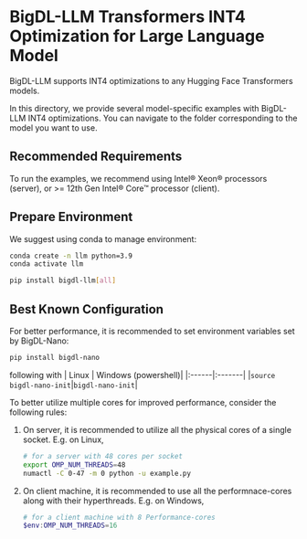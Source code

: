 # BigDL-LLM Transformers INT4 Optimization for Large Language Model
BigDL-LLM supports INT4 optimizations to any Hugging Face Transformers models.

In this directory, we provide several model-specific examples with BigDL-LLM INT4 optimizations. You can navigate to the folder corresponding to the model you want to use.

## Recommended Requirements
To run the examples, we recommend using Intel® Xeon® processors (server), or >= 12th Gen Intel® Core™ processor (client).

## Prepare Environment
We suggest using conda to manage environment:
```bash
conda create -n llm python=3.9
conda activate llm

pip install bigdl-llm[all]
```

## Best Known Configuration
For better performance, it is recommended to set environment variables set by BigDL-Nano:
```bash
pip install bigdl-nano
```
following with
| Linux | Windows (powershell)|
|:------|:-------|
|`source bigdl-nano-init`|`bigdl-nano-init`|

To better utilize multiple cores for improved performance, consider the following rules:
1. On server, it is recommended to utilize all the physical cores of a single socket. E.g. on Linux,
   ```bash
   # for a server with 48 cores per socket
   export OMP_NUM_THREADS=48
   numactl -C 0-47 -m 0 python -u example.py
   ```
2. On client machine, it is recommended to use all the performnace-cores along with their hyperthreads. E.g. on Windows,
   ```powershell
   # for a client machine with 8 Performance-cores
   $env:OMP_NUM_THREADS=16
   ```